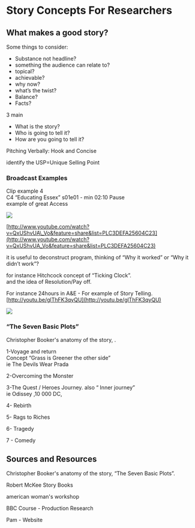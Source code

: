 # Story Concepts For Researchers

## What makes a good story?

Some things to consider:

* Substance not headline?
* something the audience can relate to?
* topical?
* achievable?
* why now?
* what’s the twist?
* Balance?
* Facts?

3 main

* What is the story?  
* Who is going to tell it?  
* How are you going to tell it?  

Pitching Verbally: Hook and Concise

identify the USP=Unique Selling Point

### **Broadcast Examples**

Clip example 4  
C4 “Educating Essex” s01e01 - min 02:10 Pause  
example of great Access

![](https://img1.blogblog.com/img/video_object.png)

[http://www.youtube.com/watch?v=QxUShvUA\_Vo&feature=share&list=PLC3DEFA25604C23](http://www.youtube.com/watch?v=QxUShvUA_Vo&feature=share&list=PLC3DEFA25604C23)

it is useful to deconstruct program, thinking of “Why it worked” or “Why it didn’t work”?

for instance Hitchcock concept of “Ticking Clock”.  
and the idea of Resolution/Pay off.

For instance 24hours in A&E - For example of Story Telling.  
[http://youtu.be/glThFK3qyQU](http://youtu.be/glThFK3qyQU)

![](https://img1.blogblog.com/img/video_object.png)

### “The Seven Basic Plots”

Christopher Booker's anatomy of the story, .

1-Voyage and return  
Concept “Grass is Greener the other side”  
ie The Devils Wear Prada

2-Overcoming the Monster

3-The Quest / Heroes Journey. also “ Inner journey”  
ie Odissey ,10 000 DC,

4- Rebirth

5- Rags to Riches

6- Tragedy

7 - Comedy

## Sources and Resources

Christopher Booker's anatomy of the story, “The Seven Basic Plots”.

Robert McKee Story Books

american woman's workshop

BBC Course - Production Research

Pam - Website

